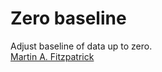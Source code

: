 # Zero baseline

Adjust baseline of data up to zero.  
[Martin A. Fitzpatrick](http://martinfitzpatrick.name/)